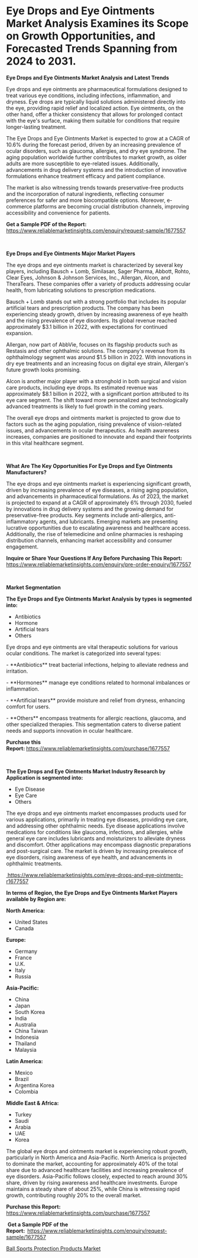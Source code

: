 <p><h1>Eye Drops and Eye Ointments Market Analysis Examines its Scope on Growth Opportunities, and Forecasted Trends Spanning from 2024 to 2031.</h1></p><p><strong>Eye Drops and Eye Ointments Market Analysis and Latest Trends</strong></p>
<p><p>Eye drops and eye ointments are pharmaceutical formulations designed to treat various eye conditions, including infections, inflammation, and dryness. Eye drops are typically liquid solutions administered directly into the eye, providing rapid relief and localized action. Eye ointments, on the other hand, offer a thicker consistency that allows for prolonged contact with the eye's surface, making them suitable for conditions that require longer-lasting treatment.</p><p>The Eye Drops and Eye Ointments Market is expected to grow at a CAGR of 10.6% during the forecast period, driven by an increasing prevalence of ocular disorders, such as glaucoma, allergies, and dry eye syndrome. The aging population worldwide further contributes to market growth, as older adults are more susceptible to eye-related issues. Additionally, advancements in drug delivery systems and the introduction of innovative formulations enhance treatment efficacy and patient compliance. </p><p>The market is also witnessing trends towards preservative-free products and the incorporation of natural ingredients, reflecting consumer preferences for safer and more biocompatible options. Moreover, e-commerce platforms are becoming crucial distribution channels, improving accessibility and convenience for patients.</p></p>
<p><strong>Get a Sample PDF of the Report:&nbsp;</strong> <a href="https://www.reliablemarketinsights.com/enquiry/request-sample/1677557?utm_campaign=2013&utm_medium=2&utm_source=Github&utm_content=ia&utm_term=28122024&utm_id=eye-drops-and-eye-ointments">https://www.reliablemarketinsights.com/enquiry/request-sample/1677557</a></p>
<p>&nbsp;</p>
<p><strong>Eye Drops and Eye Ointments Major Market Players</strong></p>
<p><p>The eye drops and eye ointments market is characterized by several key players, including Bausch + Lomb, Similasan, Sager Pharma, Abbott, Rohto, Clear Eyes, Johnson & Johnson Services, Inc., Allergan, Alcon, and TheraTears. These companies offer a variety of products addressing ocular health, from lubricating solutions to prescription medications.</p><p>Bausch + Lomb stands out with a strong portfolio that includes its popular artificial tears and prescription products. The company has been experiencing steady growth, driven by increasing awareness of eye health and the rising prevalence of eye disorders. Its global revenue reached approximately $3.1 billion in 2022, with expectations for continued expansion.</p><p>Allergan, now part of AbbVie, focuses on its flagship products such as Restasis and other ophthalmic solutions. The company's revenue from its ophthalmology segment was around $1.5 billion in 2022. With innovations in dry eye treatments and an increasing focus on digital eye strain, Allergan's future growth looks promising.</p><p>Alcon is another major player with a stronghold in both surgical and vision care products, including eye drops. Its estimated revenue was approximately $8.1 billion in 2022, with a significant portion attributed to its eye care segment. The shift toward more personalized and technologically advanced treatments is likely to fuel growth in the coming years.</p><p>The overall eye drops and ointments market is projected to grow due to factors such as the aging population, rising prevalence of vision-related issues, and advancements in ocular therapeutics. As health awareness increases, companies are positioned to innovate and expand their footprints in this vital healthcare segment.</p></p>
<p>&nbsp;</p>
<p><strong>What Are The Key Opportunities For Eye Drops and Eye Ointments Manufacturers?</strong></p>
<p><p>The eye drops and eye ointments market is experiencing significant growth, driven by increasing prevalence of eye diseases, a rising aging population, and advancements in pharmaceutical formulations. As of 2023, the market is projected to expand at a CAGR of approximately 6% through 2030, fueled by innovations in drug delivery systems and the growing demand for preservative-free products. Key segments include anti-allergics, anti-inflammatory agents, and lubricants. Emerging markets are presenting lucrative opportunities due to escalating awareness and healthcare access. Additionally, the rise of telemedicine and online pharmacies is reshaping distribution channels, enhancing market accessibility and consumer engagement.</p></p>
<p><strong>Inquire or Share Your Questions If Any Before Purchasing This Report:</strong> <a href="https://www.reliablemarketinsights.com/enquiry/pre-order-enquiry/1677557?utm_campaign=2013&utm_medium=2&utm_source=Github&utm_content=ia&utm_term=28122024&utm_id=eye-drops-and-eye-ointments">https://www.reliablemarketinsights.com/enquiry/pre-order-enquiry/1677557</a></p>
<p>&nbsp;</p>
<p><strong>Market Segmentation</strong></p>
<p><strong>The Eye Drops and Eye Ointments Market Analysis by types is segmented into:</strong></p>
<p><ul><li>Antibiotics</li><li>Hormone</li><li>Artificial tears</li><li>Others</li></ul></p>
<p><p>Eye drops and eye ointments are vital therapeutic solutions for various ocular conditions. The market is categorized into several types: </p><p>- **Antibiotics** treat bacterial infections, helping to alleviate redness and irritation. </p><p>- **Hormones** manage eye conditions related to hormonal imbalances or inflammation. </p><p>- **Artificial tears** provide moisture and relief from dryness, enhancing comfort for users. </p><p>- **Others** encompass treatments for allergic reactions, glaucoma, and other specialized therapies. This segmentation caters to diverse patient needs and supports innovation in ocular healthcare.</p></p>
<p><strong>Purchase this Report:&nbsp;</strong><a href="https://www.reliablemarketinsights.com/purchase/1677557?utm_campaign=2013&utm_medium=2&utm_source=Github&utm_content=ia&utm_term=28122024&utm_id=eye-drops-and-eye-ointments">https://www.reliablemarketinsights.com/purchase/1677557</a></p>
<p>&nbsp;</p>
<p><strong>The Eye Drops and Eye Ointments Market Industry Research by Application is segmented into:</strong></p>
<p><ul><li>Eye Disease</li><li>Eye Care</li><li>Others</li></ul></p>
<p><p>The eye drops and eye ointments market encompasses products used for various applications, primarily in treating eye diseases, providing eye care, and addressing other ophthalmic needs. Eye disease applications involve medications for conditions like glaucoma, infections, and allergies, while general eye care includes lubricants and moisturizers to alleviate dryness and discomfort. Other applications may encompass diagnostic preparations and post-surgical care. The market is driven by increasing prevalence of eye disorders, rising awareness of eye health, and advancements in ophthalmic treatments.</p></p>
<p><a href="https://www.reliablemarketinsights.com/eye-drops-and-eye-ointments-r1677557?utm_campaign=2013&utm_medium=2&utm_source=Github&utm_content=ia&utm_term=28122024&utm_id=eye-drops-and-eye-ointments">&nbsp;https://www.reliablemarketinsights.com/eye-drops-and-eye-ointments-r1677557</a></p>
<p><strong>In terms of Region, the Eye Drops and Eye Ointments Market Players available by Region are:</strong></p>
<p>
    <p> <strong> North America: </strong>
        <ul>
            <li>United States</li>
            <li>Canada</li>
        </ul>
        </p> 
    <p> <strong> Europe: </strong>
        <ul>
            <li>Germany</li>
            <li>France</li>
            <li>U.K.</li>
            <li>Italy</li>
            <li>Russia</li>
        </ul>
        </p> 
    <p> <strong> Asia-Pacific: </strong>
        <ul>
            <li>China</li>
            <li>Japan</li>
            <li>South Korea</li>
            <li>India</li>
            <li>Australia</li>
            <li>China Taiwan</li>
            <li>Indonesia</li>
            <li>Thailand</li>
            <li>Malaysia</li>
        </ul>
        </p> 
    <p> <strong> Latin America: </strong>
        <ul>
            <li>Mexico</li>
            <li>Brazil</li>
            <li>Argentina Korea</li>
            <li>Colombia</li>
        </ul>
        </p> 
    <p> <strong> Middle East & Africa: </strong>
        <ul>
            <li>Turkey</li>
            <li>Saudi</li>
            <li>Arabia</li>
            <li>UAE</li>
            <li>Korea</li>
        </ul>
    </p>
    </p>
<p><p>The global eye drops and ointments market is experiencing robust growth, particularly in North America and Asia-Pacific. North America is projected to dominate the market, accounting for approximately 40% of the total share due to advanced healthcare facilities and increasing prevalence of eye disorders. Asia-Pacific follows closely, expected to reach around 30% share, driven by rising awareness and healthcare investments. Europe maintains a steady share of about 25%, while China is witnessing rapid growth, contributing roughly 20% to the overall market.</p></p>
<p><strong>Purchase this Report: </strong><a href="https://www.reliablemarketinsights.com/purchase/1677557?utm_campaign=2013&utm_medium=2&utm_source=Github&utm_content=ia&utm_term=28122024&utm_id=eye-drops-and-eye-ointments">https://www.reliablemarketinsights.com/purchase/1677557</a></p>
<p>&nbsp;<strong>Get a Sample PDF of the Report:&nbsp;&nbsp;</strong><a href="https://www.reliablemarketinsights.com/enquiry/request-sample/1677557?utm_campaign=2013&utm_medium=2&utm_source=Github&utm_content=ia&utm_term=28122024&utm_id=eye-drops-and-eye-ointments">https://www.reliablemarketinsights.com/enquiry/request-sample/1677557</a></p>
<p><strong></strong></p>
<p><p><a href="https://github.com/MarciaRunte/Market-Research-Report-List-1/blob/main/ball-sports-protection-products-market.md?utm_campaign=2013&utm_medium=2&utm_source=Github&utm_content=ia&utm_term=28122024&utm_id=eye-drops-and-eye-ointments">Ball Sports Protection Products Market</a></p></p>